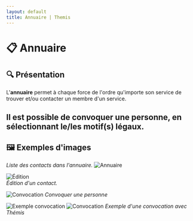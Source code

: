 ```yaml
---
layout: default
title: Annuaire | Themis
---
```


# 📋 **Annuaire**

## 🔍 **Présentation**  

L'**annuaire** permet à chaque force de l'ordre qu'importe son service de trouver et/ou contacter un membre d'un service.

Il est possible de convoquer une personne, en sélectionnant le/les motif(s) légaux.
---

## 🖼️ **Exemples d'images**  

*Liste des contacts dans l'annuaire.*
![Annuaire](https://i.imgur.com/Vzkjffz.png)

![Édition](https://i.imgur.com/iqysjoW.png)  
*Édition d'un contact.*

![Convocation](https://i.imgur.com/8tE9IAA.png)
*Convoquer une personne*

![Exemple convocation](https://i.imgur.com/eFDV05I.png)
![Convocation](https://i.imgur.com/9knVIJa.png)
*Exemple d'une convocation avec Thémis*